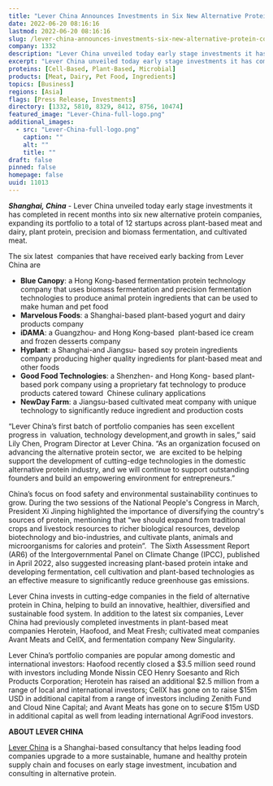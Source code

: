 ```yaml
---
title: "Lever China Announces Investments in Six New Alternative Protein Companies"
date: 2022-06-20 08:16:16
lastmod: 2022-06-20 08:16:16
slug: /lever-china-announces-investments-six-new-alternative-protein-companies
company: 1332
description: "Lever China unveiled today early stage investments it has completed in recent months into six new alternative protein companies, expanding its portfolio to a total of 12 startups across plant-based meat and dairy, plant protein, precision and biomass fermentation, and cultivated meat."
excerpt: "Lever China unveiled today early stage investments it has completed in recent months into six new alternative protein companies, expanding its portfolio to a total of 12 startups across plant-based meat and dairy, plant protein, precision and biomass fermentation, and cultivated meat."
proteins: [Cell-Based, Plant-Based, Microbial]
products: [Meat, Dairy, Pet Food, Ingredients]
topics: [Business]
regions: [Asia]
flags: [Press Release, Investments]
directory: [1332, 5810, 8329, 8412, 8756, 10474]
featured_image: "Lever-China-full-logo.png"
additional_images:
  - src: "Lever-China-full-logo.png"
    caption: ""
    alt: ""
    title: ""
draft: false
pinned: false
homepage: false
uuid: 11013
---
```

<p><strong><em>Shanghai, China</em></strong> - Lever China unveiled today early stage investments it has completed in recent months into six new alternative protein companies, expanding its portfolio to a total of 12 startups across plant-based meat and dairy, plant protein, precision and biomass fermentation, and cultivated meat.</p>
<p>The six latest  companies that have received early backing from Lever China are</p>
<ul>
<li><strong>Blue Canopy</strong>: a Hong Kong-based fermentation protein technology company that uses biomass fermentation and precision fermentation technologies to produce animal protein ingredients that can be used to make human and pet food</li>
<li><strong>Marvelous Foods</strong>: a Shanghai-based plant-based yogurt and dairy products company</li>
<li><strong>iDAMA</strong>: a Guangzhou- and Hong Kong-based  plant-based ice cream and frozen desserts company</li>
<li><strong>Hyplant</strong>: a Shanghai-and Jiangsu- based soy protein ingredients company producing higher quality ingredients for plant-based meat and other foods </li>
<li><strong>Good Food Technologies</strong>: a Shenzhen- and Hong Kong- based plant-based pork company using a proprietary fat technology to produce products catered toward  Chinese culinary applications</li>
<li><strong>NewDay Farm</strong>: a Jiangsu-based cultivated meat company with unique technology to significantly reduce ingredient and production costs </li>
</ul>
<p>“Lever China’s first batch of portfolio companies has seen excellent progress in  valuation, technology development,and growth in sales,” said Lily Chen, Program Director at Lever China. “As an organization focused on advancing the alternative protein sector, we  are excited to be helping support the development of cutting-edge technologies in the domestic alternative protein industry, and we will continue to support outstanding founders and build an empowering environment for entrepreneurs.”</p>
<p>China’s focus on food safety and environmental sustainability continues to grow. During the two sessions of the National People's Congress in March, President Xi Jinping highlighted the importance of diversifying the country's sources of protein, mentioning that “we should expand from traditional crops and livestock resources to richer biological resources, develop biotechnology and bio-industries, and cultivate plants, animals and microorganisms for calories and protein”.  The Sixth Assessment Report (AR6) of the Intergovernmental Panel on Climate Change (IPCC), published in April 2022, also suggested increasing plant-based protein intake and developing fermentation, cell cultivation and plant-based technologies as an effective measure to significantly reduce greenhouse gas emissions.</p>
<p>Lever China invests in cutting-edge companies in the field of alternative protein in China, helping to build an innovative, healthier, diversified and sustainable food system. In addition to the latest six companies, Lever China had previously completed investments in plant-based meat companies Herotein, Haofood, and Meat Fresh; cultivated meat companies Avant Meats and CellX, and fermentation company New Singularity. </p>
<p>Lever China’s portfolio companies are popular among domestic and international investors: Haofood recently closed a $3.5 million seed round with investors including Monde Nissin CEO Henry Soesanto and Rich Products Corporation; Herotein has raised an additional $2.5 million from a range of local and international investors; CellX has gone on to raise $15m USD in additional capital from a range of investors including Zenith Fund and Cloud Nine Capital; and Avant Meats has gone on to secure $15m USD in additional capital as well from leading international AgriFood investors. </p>
<p><strong>ABOUT LEVER CHINA</strong></p>
<p><a href="http://leverchina.com/">Lever China</a> is a Shanghai-based consultancy that helps leading food companies upgrade to a more sustainable, humane and healthy protein supply chain and focuses on early stage investment, incubation and consulting in alternative protein.</p>
